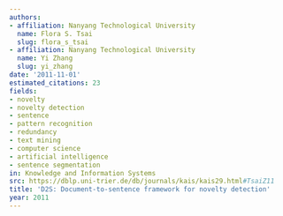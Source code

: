 ```yaml
---
authors:
- affiliation: Nanyang Technological University
  name: Flora S. Tsai
  slug: flora_s_tsai
- affiliation: Nanyang Technological University
  name: Yi Zhang
  slug: yi_zhang
date: '2011-11-01'
estimated_citations: 23
fields:
- novelty
- novelty detection
- sentence
- pattern recognition
- redundancy
- text mining
- computer science
- artificial intelligence
- sentence segmentation
in: Knowledge and Information Systems
src: https://dblp.uni-trier.de/db/journals/kais/kais29.html#TsaiZ11
title: 'D2S: Document-to-sentence framework for novelty detection'
year: 2011
---
```

